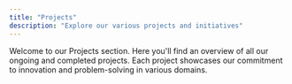 ```yaml
---
title: "Projects"
description: "Explore our various projects and initiatives"
---
```


Welcome to our Projects section. Here you'll find an overview of all our ongoing and completed projects. Each project showcases our commitment to innovation and problem-solving in various domains.